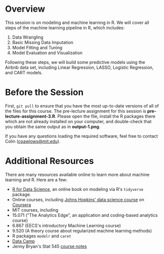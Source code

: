 # Overview

This session is on modeling and machine learning in R.  We will cover all steps of the  machine learning pipeline in R, which includes:

1. Data Wrangling
2. Basic Missing Data Imputation
3. Model Fitting and Tuning
4. Model Evaluation and Visualization

Following these steps, we will build some predictive models using the Airbnb data set, including Linear Regression, LASSO, Logistic Regression, and CART models.  

# Before the Session

First, `git pull` to ensure that you have the most up-to-date versions of all of the files for this course.  The pre-lecture assignment for this session is **pre-lecture-assignment-3.R**.  Please open the file, install the R packages there which are not already installed on your computer, and double-check that you obtain the same output as in **output-1.png**.

If you have any questions loading the required software, feel free to contact Colin (cpawlows@mit.edu).   

# Additional Resources
There are many resources available online to learn more about machine learning and R.  Here are a few:

- [R for Data Science](http://r4ds.had.co.nz/), an online book on modeling via R's `tidyverse` package.
- Online courses, including [Johns Hopkins' data science course](https://www.coursera.org/specializations/jhu-data-science) on [Coursera](https://www.coursera.org/)
- MIT courses, including
 - 15.071 ("The Analytics Edge", an application and coding-based analytics course)
 - 6.867 (EECS's introductory Machine Learning course)
 - 9.520 (A theory course about regularized machine learning methods) 
- R packages `modelr` and `caret`
- [Data Camp](https://www.datacamp.com/)
- Jenny Bryan's Stat 545 [course notes](http://stat545.com/)